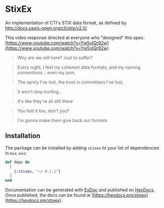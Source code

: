 # StixEx

An implementation of CTI's STIX data format, as defined by http://docs.oasis-open.org/cti/stix/v2.0/

This video response directed at everyone who "designed" this spec: [https://www.youtube.com/watch?v=Yje5oIQr92w](https://www.youtube.com/watch?v=Yje5oIQr92w)

>Why are we still here? Just to suffer?

>Every night, I feel my coherent data formats, and my naming conventions... even my json,

>The sanity I've lost, the trust in committees I've lost,

>It won't stop hurting...

>It's like they're all still there

>You feel it too, don't you?

>I'm gonna make them give back our formats

## Installation

The package can be installed by adding `stixex` to your list of dependencies in `mix.exs`:

```elixir
def deps do
  [
    {:stixex, "~> 0.1.1"}
  ]
end
```

Documentation can be generated with [ExDoc](https://github.com/elixir-lang/ex_doc)
and published on [HexDocs](https://hexdocs.pm). Once published, the docs can
be found at [https://hexdocs.pm/stixex](https://hexdocs.pm/stixex).

